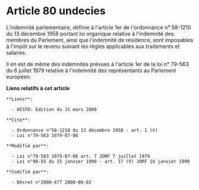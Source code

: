 # Article 80 undecies

L'indemnité parlementaire, définie à l'article 1er de l'ordonnance n° 58-1210 du 13 décembre 1958 portant loi organique
relative à l'indemnité des membres du Parlement, ainsi que l'indemnité de résidence, sont imposables à l'impôt sur le revenu
suivant les règles applicables aux traitements et salaires.

Il en est de même des indemnités prévues à l'article 1er de la loi n° 79-563 du 6 juillet 1979 relative à l'indemnité des
représentants au Parlement européen.

**Liens relatifs à cet article**

	**Liens**:

	  - HISTO: Edition du 31 mars 2000

	**Cite**:

	  - Ordonnance n°58-1210 du 13 décembre 1958 - art. 1 (V)
	  - Loi n°79-563 1979-07-06

	**Modifié par**:

	  - Loi n°79-563 1979-07-06 art. 7 JORF 7 juillet 1979
	  - Loi n°90-55 du 15 janvier 1990 - art. 17 (V) JORF 16 janvier 1990

	**Codifié par**:

	  - Décret n°2000-477 2000-06-02
